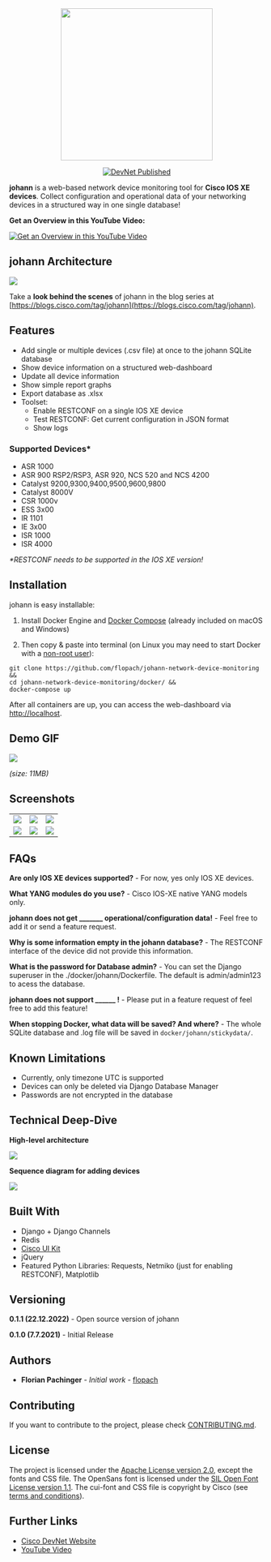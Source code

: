 <div align="center">
  <img width="300" src="images/logo/johann-logo-full.png">
</div>
<p align="center">
  <a href="https://developer.cisco.com/codeexchange/github/repo/flopach/johann-network-device-monitoring">
    <img src="https://static.production.devnetcloud.com/codeexchange/assets/images/devnet-published.svg" alt="DevNet Published">
  </a>
</p>

**johann** is a web-based network device monitoring tool for **Cisco IOS XE devices**. Collect configuration and operational data of your networking devices in a structured way in one single database!

**Get an Overview in this YouTube Video:**

[![Get an Overview in this YouTube Video](https://img.youtube.com/vi/qsJvul6yLBE/mqdefault.jpg)](https://youtu.be/qsJvul6yLBE)


## johann Architecture

![](images/johann-teaser.png)

Take a **look behind the scenes** of johann in the blog series at [https://blogs.cisco.com/tag/johann](https://blogs.cisco.com/tag/johann).

## Features

* Add single or multiple devices (.csv file) at once to the johann SQLite database
* Show device information on a structured web-dashboard
* Update all device information
* Show simple report graphs
* Export database as .xlsx
* Toolset:
	* Enable RESTCONF on a single IOS XE device
	* Test RESTCONF: Get current configuration in JSON format
	* Show logs

### Supported Devices*

* ASR 1000
* ASR 900 RSP2/RSP3, ASR 920, NCS 520 and NCS 4200
* Catalyst 9200,9300,9400,9500,9600,9800
* Catalyst 8000V
* CSR 1000v
* ESS 3x00
* IR 1101
* IE 3x00
* ISR 1000
* ISR 4000

_*RESTCONF needs to be supported in the IOS XE version!_

## Installation

johann is easy installable:

1. Install Docker Engine and [Docker Compose](https://docs.docker.com/compose/install/) (already included on macOS and Windows)

2. Then copy & paste into terminal (on Linux you may need to start Docker with a [non-root user](https://docs.docker.com/engine/install/linux-postinstall/)):

```
git clone https://github.com/flopach/johann-network-device-monitoring &&
cd johann-network-device-monitoring/docker/ &&
docker-compose up
```

After all containers are up, you can access the web-dashboard via [http://localhost](http://localhost).

## Demo GIF

![](images/johann-0.1.0-gif.gif)

*(size: 11MB)*

## Screenshots

| | | |
|:-------------------------:|:-------------------------:|:-------------------------:|
|![](images/scr_add.png) |  ![](images/scr_all.png) | ![](images/scr_detail.png) |
|![](images/scr_detail2.png)  |  ![](images/scr_report.png) |![](images/scr_json.png) |

## FAQs

**Are only IOS XE devices supported?** - For now, yes only IOS XE devices.

**What YANG modules do you use?** - Cisco IOS-XE native YANG models only.

**johann does not get _______ operational/configuration data!** - Feel free to add it or send a feature request.

**Why is some information empty in the johann database?** - The RESTCONF interface of the device did not provide this information.

**What is the password for Database admin?** - You can set the Django superuser in the ./docker/johann/Dockerfile. The default is admin/admin123 to acess the database.

**johann does not support ______ !** - Please put in a feature request of feel free to add this feature!

**When stopping Docker, what data will be saved? And where?** - The whole SQLite database and .log file will be saved in `docker/johann/stickydata/`.

## Known Limitations

* Currently, only timezone UTC is supported
* Devices can only be deleted via Django Database Manager 
* Passwords are not encrypted in the database 

## Technical Deep-Dive

**High-level architecture**

![](images/high-level-architecture.png)

**Sequence diagram for adding devices**

![](images/sequencediagram_add_device.png)

## Built With

* Django + Django Channels
* Redis
* [Cisco UI Kit](https://developer.cisco.com/site/uiux/)
* jQuery
* Featured Python Libraries: Requests, Netmiko (just for enabling RESTCONF), Matplotlib

## Versioning

**0.1.1 (22.12.2022)** - Open source version of johann

**0.1.0 (7.7.2021)** - Initial Release

## Authors

* **Florian Pachinger** - *Initial work* - [flopach](https://github.com/flopach)

## Contributing

If you want to contribute to the project, please check [CONTRIBUTING.md](CONTRIBUTING.md).

## License

The project is licensed under the [Apache License version 2.0](LICENSE), except the fonts and CSS file. The OpenSans font is licensed under the [SIL Open Font License version 1.1](font.LICENSE). The cui-font and CSS file is copyright by Cisco (see [terms and conditions](http://cisco.com/en/US/swassets/sw293/sitewide_important_notices.html)).

## Further Links

* [Cisco DevNet Website](https://developer.cisco.com)
* [YouTube Video](https://youtu.be/qsJvul6yLBE)
